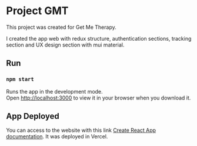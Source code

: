 # Project GMT

This project was created for Get Me Therapy.

I created the app web with redux structure, authentication sections, tracking section and UX design section with mui material.

## Run

### `npm start`

Runs the app in the development mode.\
Open [http://localhost:3000](http://localhost:3000) to view it in your browser when you download it.


## App Deployed

You can access to the website with this link [Create React App documentation](https://facebook.github.io/create-react-app/docs/getting-started).
It was deployed in Vercel.
